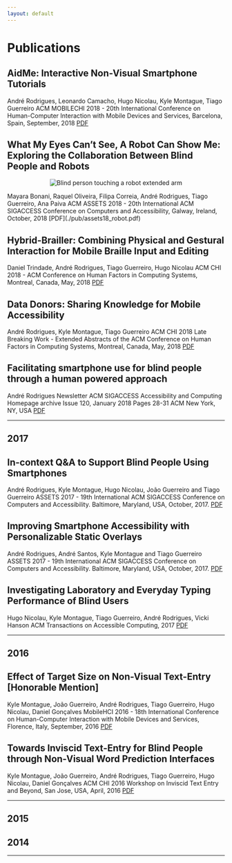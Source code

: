```yaml
---
layout: default
---
```


# Publications

## AidMe: Interactive Non-Visual Smartphone Tutorials

André Rodrigues, Leonardo Camacho, Hugo Nicolau, Kyle Montague, Tiago Guerreiro
ACM MOBILECHI 2018 - 20th International Conference on Human-Computer Interaction with Mobile Devices and Services, Barcelona, Spain, September, 2018 [PDF](./pub/mobilehci18_aidme.pdf)

## What My Eyes Can’t See, A Robot Can Show Me: Exploring the Collaboration Between Blind People and Robots

<p align="center">
    <img src="https://github.com/AndreFPRodrigues/home/blob/master/img/assests2018.png?raw=true" alt="Blind person touching a robot extended arm"/>
</p>
Mayara Bonani, Raquel Oliveira, Filipa Correia, André Rodrigues, Tiago Guerreiro, Ana Paiva
ACM ASSETS 2018 - 20th International ACM SIGACCESS Conference on Computers and Accessibility, Galway, Ireland, October, 2018 [PDF](./pub/assets18_robot.pdf)

## Hybrid-Brailler: Combining Physical and Gestural Interaction for Mobile Braille Input and Editing

Daniel Trindade, André Rodrigues, Tiago Guerreiro, Hugo Nicolau
ACM CHI 2018 - ACM Conference on Human Factors in Computing Systems, Montreal, Canada, May, 2018 [PDF](./pub/chi18_hybrid.pdf)

## Data Donors: Sharing Knowledge for Mobile Accessibility

André Rodrigues, Kyle Montague, Tiago Guerreiro
ACM CHI 2018 Late Breaking Work - Extended Abstracts of the ACM Conference on Human Factors in Computing Systems, Montreal, Canada, May, 2018 [PDF](./pub/chi18_datadonor.pdf)

## Facilitating smartphone use for blind people through a human powered approach
André Rodrigues
Newsletter ACM SIGACCESS Accessibility and Computing Homepage archive
Issue 120, January 2018 Pages 28-31 ACM New York, NY, USA  [PDF](./pub/sigaccess_newsletter.pdf)

* * *
## 2017 ##
## In-context Q&A to Support Blind People Using Smartphones
André Rodrigues, Kyle Montague, Hugo Nicolau, João Guerreiro and Tiago Guerreiro ASSETS 2017 - 19th International ACM SIGACCESS Conference on Computers and Accessibility. Baltimore, Maryland, USA, October, 2017.  [PDF](./pub/assets17_hintme.pdf)

## Improving Smartphone Accessibility with Personalizable Static Overlays
André Rodrigues, André Santos, Kyle Montague and Tiago Guerreiro ASSETS 2017 - 19th International ACM SIGACCESS Conference on Computers and Accessibility. Baltimore, Maryland, USA, October, 2017. [PDF](./pub/assets17_static.pdf)

## Investigating Laboratory and Everyday Typing Performance of Blind Users
Hugo Nicolau, Kyle Montague, Tiago Guerreiro, André Rodrigues, Vicki Hanson ACM Transactions on Accessible Computing, 2017  [PDF](./pub/taccess_typing.pdf)

* * *
## 2016 ##

## Effect of Target Size on Non-Visual Text-Entry [Honorable Mention]
Kyle Montague, João Guerreiro, André Rodrigues, Tiago Guerreiro, Hugo Nicolau, Daniel Gonçalves
MobileHCI 2016 - 18th International Conference on Human-Computer Interaction with Mobile Devices and Services, Florence, Italy, September, 2016  [PDF](./pub/mobilehci_tiny.pdf)

## Towards Inviscid Text-Entry for Blind People through Non-Visual Word Prediction Interfaces
Kyle Montague, João Guerreiro, André Rodrigues, Tiago Guerreiro, Hugo Nicolau, Daniel Gonçalves 
ACM CHI 2016 Workshop on Inviscid Text Entry and Beyond, San Jose, USA, April, 2016 [PDF](./pub/chiworkshop_typing.pdf)

* * *
## 2015 ##

## 2014 ##
* * *

